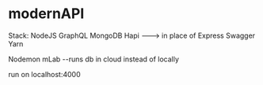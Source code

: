 # modernAPI

Stack:
NodeJS
GraphQL
MongoDB
Hapi ---> in place of Express
Swagger
Yarn

Nodemon
mLab --runs db in cloud instead of locally

run on localhost:4000
